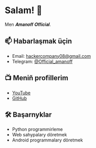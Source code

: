 # Salam! 👋

Men 𝑨𝒎𝒂𝒏𝒐𝒇𝒇 𝑶𝒇𝒇𝒊𝒄𝒊𝒂𝒍.

## 📫 Habarlaşmak üçin

- Email: [hackercompany08@gmail.com](mailto:hackercompany08@gmail.com)
- Telegram: [@Official_amanoff](https://t.me/Official_amanoff)

## 📺 Meniň profillerim

- [YouTube](https://youtube.com/@amanoff-official)
- [GitHub](https://github.com/Amanoff-official)

## 🛠️ Başarnyklar

- Python programmirleme
- Web sahypalary döretmek
- Android programmalary döretmek


<!---
Amanoff-official/Amanoff-official is a ✨ special ✨ repository because its `README.md` (this file) appears on your GitHub profile.
You can click the Preview link to take a look at your changes.
--->
